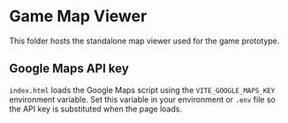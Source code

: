 # Game Map Viewer

This folder hosts the standalone map viewer used for the game prototype.

## Google Maps API key

`index.html` loads the Google Maps script using the `VITE_GOOGLE_MAPS_KEY` environment variable. Set this variable in your environment or `.env` file so the API key is substituted when the page loads.
